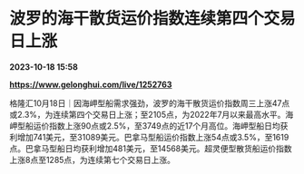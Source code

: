 # 波罗的海干散货运价指数连续第四个交易日上涨

**2023-10-18 15:58**

**https://www.gelonghui.com/live/1252763**

格隆汇10月18日｜因海岬型船需求强劲，波罗的海干散货运价指数周三上涨47点或2.3%，为连续第四个交易日上涨；至2105点，为2022年7月以来最高水平。海岬型船运价指数上涨90点或2.5%，至3749点的近17个月高位。海岬型船日均获利增加741美元，至31089美元。巴拿马型船运价指数上涨54点或3.5%，至1619点。巴拿马型船日均获利增加481美元，至14568美元。超灵便型散货船运价指数上涨8点至1285点，为连续第七个交易日上涨。